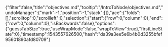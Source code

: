 {"filter":false,"title":"objectives.md","tooltip":"/IntroToNode/objectives.md","undoManager":{"mark":-1,"position":-1,"stack":[]},"ace":{"folds":[],"scrolltop":0,"scrollleft":0,"selection":{"start":{"row":0,"column":0},"end":{"row":0,"column":0},"isBackwards":false},"options":{"guessTabSize":true,"useWrapMode":false,"wrapToView":true},"firstLineState":0},"timestamp":1543557626500,"hash":"da39a3ee5e6b4b0d3255bfef95601890afd80709"}
